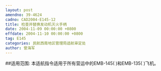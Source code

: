 ```yaml
---
layout: post
amendno: 39-4624
cadno: CAD2004-E145-12
title: 检查并替换发动机灭火手柄
date: 2004-11-09 00:00:00 +0800
effdate: 2004-11-10 00:00:00 +0800
tag: E145
categories: 民航西南地区管理局适航审定处
author: 曾海军
---
```


##适用范围:
本适航指令适用于所有营运中的EMB-145( )和EMB-135( )飞机。

